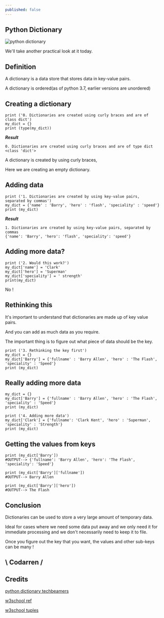 ```yaml
---
published: false
---
```

## Python Dictionary
![python dictionary](https://github.com/codarrenvelvindron/codarrenvelvindron.github.io/raw/master/images/python-logo.png)

We'll take another practical look at it today.

## Definition
A dictionary is a data store that stores data in key-value pairs.

A dictionary is ordered(as of python 3.7, earlier versions are unordered)

## Creating a dictionary
```
print ('0. Dictionaries are created using curly braces and are of class dict')
my_dict = {}
print (type(my_dict))
```

***Result***
```
0. Dictionaries are created using curly braces and are of type dict
<class 'dict'>
```
A dictionary is created by using curly braces,

Here we are creating an empty dictionary.

## Adding data
```
print ('1. Dictionaries are created by using key-value pairs, separated by commas')
my_dict = {'name' : 'Barry', 'hero' : 'flash', 'speciality' : 'speed'}
print (my_dict)
```

***Result***
```
1. Dictionaries are created by using key-value pairs, separated by commas
{'name': 'Barry', 'hero': 'flash', 'speciality': 'speed'}
```

## Adding more data?
```
print ('2. Would this work?')
my_dict['name'] = 'Clark'
my_dict['hero'] = 'Superman'
my_dict['speciality'] = ' strength'
print(my_dict)

```
No !

## Rethinking this
It's important to understand that dictionaries are made up of key value pairs.

And you can add as much data as you require.

The important thing is to figure out what piece of data should be the key.
```
print ('3. Rethinking the key first')
my_dict = {}
my_dict['Barry'] = {'fullname' : 'Barry Allen', 'hero' : 'The Flash', 'speciality' : 'Speed'}
print (my_dict)

```

## Really adding more data
```
my_dict = {}
my_dict['Barry'] = {'fullname' : 'Barry Allen', 'hero' : 'The Flash', 'speciality' : 'Speed'}
print (my_dict)

print ('4. Adding more data')
my_dict['Clark'] = {'fullname': 'Clark Kent', 'hero' : 'Superman', 'speciality' : 'Strength'}
print (my_dict)
```

## Getting the values from keys
```
print (my_dict['Barry'])
#OUTPUT--> {'fullname': 'Barry Allen', 'hero': 'The Flash', 'speciality': 'Speed'}

print (my_dict['Barry']['fullname'])
#OUTPUT--> Barry Allen

print (my_dict['Barry']['hero'])
#OUTPUT--> The Flash
```

## Conclusion
Dictionaries can be used to store a very large amount of temporary data.

Ideal for cases where we need some data put away and we only need it for immediate processing and we don't necessarily need to keep it to file.

Once you figure out the key that you want, the values and other sub-keys can be many !

## \ Codarren /

## Credits
[python dictionary techbeamers](https://www.techbeamers.com/python-dictionary/)

[w3school ref](https://www.w3schools.com/python/python_dictionaries.asp)

[w3school tuples](https://www.w3schools.com/python/python_tuples.asp)
